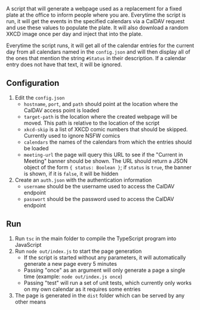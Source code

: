 A script that will generate a webpage used as a replacement for a fixed plate at the office to inform people where you are.  Everytime the script is run, it will get the events in the specified calendars via a CalDAV request and use these 
values to populate the plate.  It will also download a random XKCD image once per day and inject that into the plate.

Everytime the script runs, it will get all of the calendar entries for the current day from all calendars named in the `config.json` and will then display all of the ones that mention the string `#Status` in their description.  If a calendar entry does not have that text, it will be ignored.

## Configuration
1. Edit the `config.json`
   - `hostname`, `port`, and `path` should point at the location where the CalDAV access point is loaded
   - `target-path` is the location where the created webpage will be moved.  This path is relative to the location of the script
   - `xkcd-skip` is a list of XKCD comic numbers that should be skipped.  Currently used to ignore NSFW comics
   - `calendars` the names of the calendars from which the entries should be loaded
   - `meeting-url` the page will query this URL to see if the "Current in Meeting" banner should be shown. The URL should return a JSON object of the form `{ status: Boolean }`; if `status` is `true`, the banner is shown, if it is `false`, it will be hidden
1. Create an `auth.json` with the authentication information
   - `username` should be the username used to access the CalDAV endpoint
   - `passwort` should be the password used to access the CalDAV endpoint

## Run
1. Run `tsc` in the main folder to compile the TypeScript program into JavaScript
1. Run `node out/index.js` to start the page generation
   - If the script is started without any parameters, it will automatically generate a new page every 5 minutes
   - Passing "once" as an argument will only generate a page a single time (example: `node out/index.js once`)
   - Passing "test" will run a set of unit tests, which currently only works on my own calendar as it requires some entries
1. The page is generated in the `dist` folder which can be served by any other means
